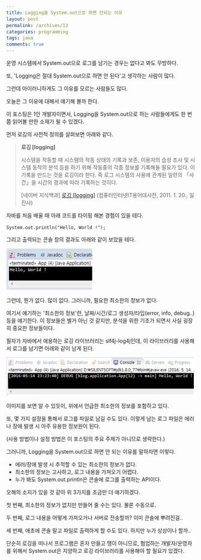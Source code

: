 ```yaml
---
title: Logging을 System.out으로 하면 안되는 이유
layout: post
permalink: /archives/13
categories: programming
tags: java
comments: true
---
```

운영 시스템에서 System.out으로 로그를 남기는 경우는 없다고 봐도 무방하다.
  
또, 'Logging은 절대 System.out으로 하면 안 된다'고 생각하는 사람이 많다.
  
그런데 아이러니하게도 그 이유를 모르는 사람들도 많다.

오늘은 그 이유에 대해서 얘기해 볼까 한다.

이 포스팅은 1인 개발자이면서, Logging을 System.out으로 하는 사람들에게도 한 번쯤 읽어볼 만한 소재가 될 수 있겠다.

먼저 로깅의 사전적 정의를 살펴보면 아래와 같다.

> **로깅 [logging]**
>
> 시스템을 작동할 때 시스템의 작동 상태의 기록과 보존, 이용자의 습성 조사 및 시스템 동작의 분석 등을 하기 위해 작동중의 각종 정보를 기록해둘 필요가 있다. 이 기록을 만드는 것을 로깅이라 한다. 즉 로그 시스템의 사용에 관계된 일련의 「사건」을 시간의 경과에 따라 기록하는 것이다.
>
> \[네이버 지식백과\] [로깅 \[logging\]](http://terms.naver.com/entry.nhn?docId=827902) (컴퓨터인터넷IT용어대사전, 2011. 1. 20., 일진사)

자바를 처음 배울 때 아래 코드를 타이핑 해본 경험이 있을 테다.

```
System.out.println("Hello, World !");
```

그리고 출력되는 콘솔 창의 결과도 아래와 같이 보았을 테다.

![](../assets/archives/13/hello-world.png)

그런데, 뭔가 없다. 많이 없다. 그러니까, 필요한 최소한의 정보가 없다.
  
여기서 얘기하는 '최소한의 정보'란, 날짜/시간/로그 생성자/타입(error, info, debug..) 등을 얘기한다. 이 정보들은 별거 아닌 것 같지만, 분석을 위한 기초가 되면서 사실 굉장히 중요한 정보들이다.

필자가 자바에서 애용하는 로깅 라이브러리는 slf4j-log4j인데,  이 라이브러리를 사용해서 로그를 남기면 아래와 같이 남게 된다.

![](../assets/archives/13/hello-world-with-log4j.png)

이미지를 보면 알 수 있듯이, 위에서 언급한 최소한의 정보를 포함하고 있다.
  
또, 몇 가지 설정을 통해서 로그를 파일로 남길 수도 있다. 이렇게 남는 로그 파일은 에러나 장애 발생 시 아주 유용한 정보원이 된다.
  
(사용 방법이나 설정 방법은 이 포스팅의 주요 주제가 아니므로 생략한다.)

그러니까, Logging을 System.out으로 하면 안 되는 이유를 말하자면 이렇다.

- 에러/장애 발생 시 추적할 수 있는 최소한의 정보가 없다.
- 최소한의 정보는 고사하고, 로그 내용을 가져오기 어렵다.
- 누가 봐도 System.out.println은 콘솔에 로그를 출력하는 API이다.

오해의 소지가 있을 것 같아 위 3가지를 조금만 더 얘기하겠다.

첫 번째, 최소한의 정보가 없지만 만들어 줄 수는 있다. 물론 수동으로.

두 번째, 로그 내용을 어떻게 가져오거나 서버로 전송할까? 이미 콘솔에 뿌려진걸..

세 번째, 애초에 콘솔 말고 파일로 출력하게 할 수도 있다. 하지만 누가 상상이나 할까..

단순히 로깅을 떠나서 프로그램은 혼자 만들고 땡이 아니므로, 협업하는 개발자/운영자를 위해서 System.out은 지양하고 로깅 라이브러리를 사용해야 할 필요가 있겠다.
